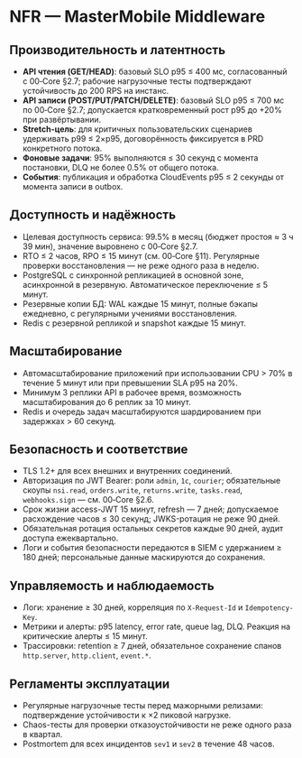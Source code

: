 # NFR — MasterMobile Middleware

## Производительность и латентность
- **API чтения (GET/HEAD)**: базовый SLO p95 ≤ 400 мс, согласованный с 00‑Core §2.7; рабочие нагрузочные тесты подтверждают устойчивость до 200 RPS на инстанс.
- **API записи (POST/PUT/PATCH/DELETE)**: базовый SLO p95 ≤ 700 мс по 00‑Core §2.7; допускается кратковременный рост p95 до +20% при развёртывании.
- **Stretch-цель**: для критичных пользовательских сценариев удерживать p99 ≤ 2×p95, договорённость фиксируется в PRD конкретного потока.
- **Фоновые задачи**: 95% выполняются ≤ 30 секунд с момента постановки, DLQ не более 0.5% от общего потока.
- **События**: публикация и обработка CloudEvents p95 ≤ 2 секунды от момента записи в outbox.

## Доступность и надёжность
- Целевая доступность сервиса: 99.5% в месяц (бюджет простоя ≈ 3 ч 39 мин), значение выровнено с 00‑Core §2.7.
- RTO ≤ 2 часов, RPO ≤ 15 минут (см. 00‑Core §11). Регулярные проверки восстановления — не реже одного раза в неделю.
- PostgreSQL с синхронной репликацией в основной зоне, асинхронной в резервную. Автоматическое переключение ≤ 5 минут.
- Резервные копии БД: WAL каждые 15 минут, полные бэкапы ежедневно, с регулярными учениями восстановления.
- Redis с резервной репликой и snapshot каждые 15 минут.

## Масштабирование
- Автомасштабирование приложений при использовании CPU > 70% в течение 5 минут или при превышении SLA p95 на 20%.
- Минимум 3 реплики API в рабочее время, возможность масштабирования до 6 реплик за 10 минут.
- Redis и очередь задач масштабируются шардированием при задержках > 60 секунд.

## Безопасность и соответствие
- TLS 1.2+ для всех внешних и внутренних соединений.
- Авторизация по JWT Bearer: роли `admin`, `1c`, `courier`; обязательные скоупы `nsi.read`, `orders.write`, `returns.write`, `tasks.read`, `webhooks.sign` — см. 00‑Core §2.6.
- Срок жизни access-JWT 15 минут, refresh — 7 дней; допускаемое расхождение часов ≤ 30 секунд; JWKS-ротация не реже 90 дней.
- Обязательная ротация остальных секретов каждые 90 дней, аудит доступа ежеквартально.
- Логи и события безопасности передаются в SIEM с удержанием ≥ 180 дней; персональные данные маскируются до сохранения.

## Управляемость и наблюдаемость
- Логи: хранение ≥ 30 дней, корреляция по `X-Request-Id` и `Idempotency-Key`.
- Метрики и алерты: p95 latency, error rate, queue lag, DLQ. Реакция на критические алерты ≤ 15 минут.
- Трассировки: retention ≥ 7 дней, обязательное сохранение спанов `http.server`, `http.client`, `event.*`.

## Регламенты эксплуатации
- Регулярные нагрузочные тесты перед мажорными релизами: подтверждение устойчивости к ×2 пиковой нагрузке.
- Chaos-тесты для проверки отказоустойчивости не реже одного раза в квартал.
- Postmortem для всех инцидентов `sev1` и `sev2` в течение 48 часов.
